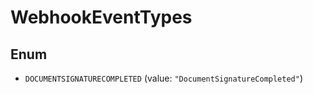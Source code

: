 

# WebhookEventTypes

## Enum


* `DOCUMENTSIGNATURECOMPLETED` (value: `"DocumentSignatureCompleted"`)



